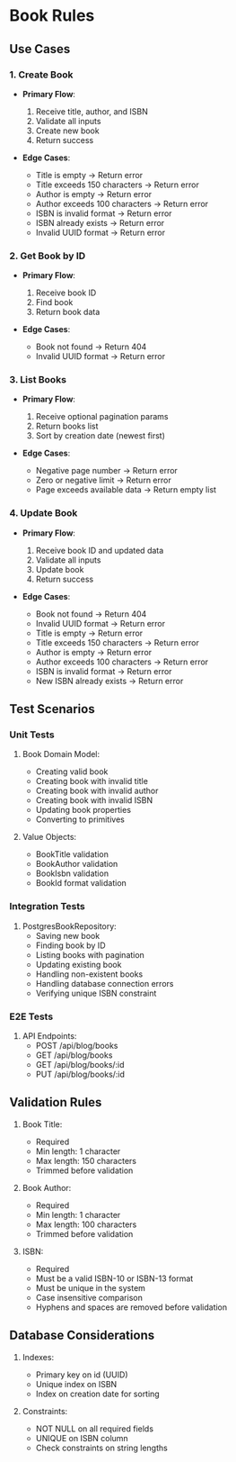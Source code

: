 # Book Rules

## Use Cases

### 1. Create Book
- **Primary Flow**:
  1. Receive title, author, and ISBN
  2. Validate all inputs
  3. Create new book
  4. Return success

- **Edge Cases**:
  - Title is empty → Return error
  - Title exceeds 150 characters → Return error
  - Author is empty → Return error
  - Author exceeds 100 characters → Return error
  - ISBN is invalid format → Return error
  - ISBN already exists → Return error
  - Invalid UUID format → Return error

### 2. Get Book by ID
- **Primary Flow**:
  1. Receive book ID
  2. Find book
  3. Return book data

- **Edge Cases**:
  - Book not found → Return 404
  - Invalid UUID format → Return error

### 3. List Books
- **Primary Flow**:
  1. Receive optional pagination params
  2. Return books list
  3. Sort by creation date (newest first)

- **Edge Cases**:
  - Negative page number → Return error
  - Zero or negative limit → Return error
  - Page exceeds available data → Return empty list

### 4. Update Book
- **Primary Flow**:
  1. Receive book ID and updated data
  2. Validate all inputs
  3. Update book
  4. Return success

- **Edge Cases**:
  - Book not found → Return 404
  - Invalid UUID format → Return error
  - Title is empty → Return error
  - Title exceeds 150 characters → Return error
  - Author is empty → Return error
  - Author exceeds 100 characters → Return error
  - ISBN is invalid format → Return error
  - New ISBN already exists → Return error

## Test Scenarios

### Unit Tests
1. Book Domain Model:
   - Creating valid book
   - Creating book with invalid title
   - Creating book with invalid author
   - Creating book with invalid ISBN
   - Updating book properties
   - Converting to primitives

2. Value Objects:
   - BookTitle validation
   - BookAuthor validation
   - BookIsbn validation
   - BookId format validation

### Integration Tests
1. PostgresBookRepository:
   - Saving new book
   - Finding book by ID
   - Listing books with pagination
   - Updating existing book
   - Handling non-existent books
   - Handling database connection errors
   - Verifying unique ISBN constraint

### E2E Tests
1. API Endpoints:
   - POST /api/blog/books
   - GET /api/blog/books
   - GET /api/blog/books/:id
   - PUT /api/blog/books/:id

## Validation Rules

1. Book Title:
   - Required
   - Min length: 1 character
   - Max length: 150 characters
   - Trimmed before validation

2. Book Author:
   - Required
   - Min length: 1 character
   - Max length: 100 characters
   - Trimmed before validation

3. ISBN:
   - Required
   - Must be a valid ISBN-10 or ISBN-13 format
   - Must be unique in the system
   - Case insensitive comparison
   - Hyphens and spaces are removed before validation

## Database Considerations

1. Indexes:
   - Primary key on id (UUID)
   - Unique index on ISBN
   - Index on creation date for sorting

2. Constraints:
   - NOT NULL on all required fields
   - UNIQUE on ISBN column
   - Check constraints on string lengths
